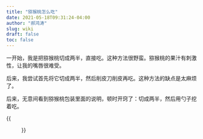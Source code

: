 ```yaml
---
title: "猕猴桃怎么吃"
date: 2021-05-18T09:31:24-04:00
author: "郝鸿涛"
slug: wiki
draft: false
toc: false
---
```


一开始，我是把猕猴桃切成两半，直接吃。这种方法很野蛮。猕猴桃的果汁有刺激性，让我的嘴唇很难受。

后来，我尝试首先将它切成两半，然后削皮刀削皮再吃。这种方法的缺点是太麻烦了。

后来，无意间看到猕猴桃包装里面的说明，顿时开窍了：切成两半，然后用勺子挖着吃。

{{<figure src="/media/cnblog/wiki.png" caption="猕猴桃吃法">}}